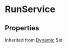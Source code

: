 # RunService

## Properties

Inherited from [Dynamic](https://docs.brickverse.co/bricklua-lua-references-manual/dymanic) Set
